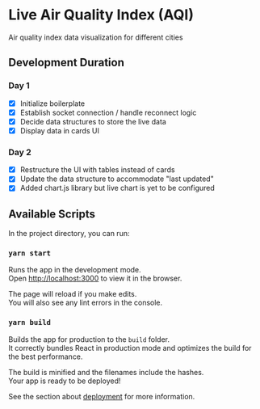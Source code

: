 # Live Air Quality Index (AQI)

Air quality index data visualization for different cities

## Development Duration
### Day 1
- [x] Initialize boilerplate
- [x] Establish socket connection / handle reconnect logic
- [x] Decide data structures to store the live data
- [x] Display data in cards UI

### Day 2
- [x] Restructure the UI with tables instead of cards
- [x] Update the data structure to accommodate "last updated"
- [x] Added chart.js library but live chart is yet to be configured
## Available Scripts

In the project directory, you can run:

### `yarn start`

Runs the app in the development mode.\
Open [http://localhost:3000](http://localhost:3000) to view it in the browser.

The page will reload if you make edits.\
You will also see any lint errors in the console.

### `yarn build`

Builds the app for production to the `build` folder.\
It correctly bundles React in production mode and optimizes the build for the best performance.

The build is minified and the filenames include the hashes.\
Your app is ready to be deployed!

See the section about [deployment](https://facebook.github.io/create-react-app/docs/deployment) for more information.

